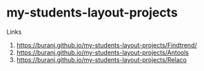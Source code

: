 # my-students-layout-projects

Links 
1) https://buranj.github.io/my-students-layout-projects/Findtrend/
2) https://buranj.github.io/my-students-layout-projects/Antools
3) https://buranj.github.io/my-students-layout-projects/Relaсo

